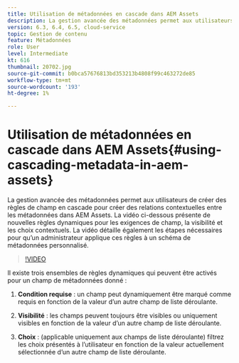 ```yaml
---
title: Utilisation de métadonnées en cascade dans AEM Assets
description: La gestion avancée des métadonnées permet aux utilisateurs de créer des règles de champ en cascade pour créer des relations contextuelles entre les métadonnées dans AEM Assets. La vidéo ci-dessous présente de nouvelles règles dynamiques pour les exigences de champ, la visibilité et les choix contextuels. La vidéo détaille également les étapes nécessaires pour qu’un administrateur applique ces règles à un schéma de métadonnées personnalisé.
version: 6.3, 6.4, 6.5, cloud-service
topic: Gestion de contenu
feature: Métadonnées
role: User
level: Intermediate
kt: 616
thumbnail: 20702.jpg
source-git-commit: b0bca57676813bd353213b4808f99c463272de85
workflow-type: tm+mt
source-wordcount: '193'
ht-degree: 1%

---
```



# Utilisation de métadonnées en cascade dans AEM Assets{#using-cascading-metadata-in-aem-assets}

La gestion avancée des métadonnées permet aux utilisateurs de créer des règles de champ en cascade pour créer des relations contextuelles entre les métadonnées dans AEM Assets. La vidéo ci-dessous présente de nouvelles règles dynamiques pour les exigences de champ, la visibilité et les choix contextuels. La vidéo détaille également les étapes nécessaires pour qu’un administrateur applique ces règles à un schéma de métadonnées personnalisé.

>[!VIDEO](https://video.tv.adobe.com/v/20702/?quality=12&learn=on)

Il existe trois ensembles de règles dynamiques qui peuvent être activés pour un champ de métadonnées donné :

1. **Condition requise**  : un champ peut dynamiquement être marqué comme requis en fonction de la valeur d’un autre champ de liste déroulante.

2. **Visibilité**  : les champs peuvent toujours être visibles ou uniquement visibles en fonction de la valeur d’un autre champ de liste déroulante.

3. **Choix**  : (applicable uniquement aux champs de liste déroulante) filtrez les choix présentés à l’utilisateur en fonction de la valeur actuellement sélectionnée d’un autre champ de liste déroulante.
